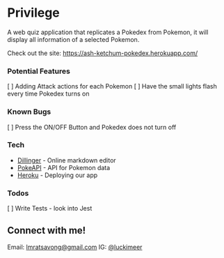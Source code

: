 # Privilege

A web quiz application that replicates a Pokedex from Pokemon, it will display all information of a selected Pokemon.

Check out the site:
https://ash-ketchum-pokedex.herokuapp.com/

### Potential Features

 [ ] Adding Attack actions for each Pokemon
 [ ] Have the small lights flash every time Pokedex turns on

### Known Bugs

[ ] Press the ON/OFF Button and Pokedex does not turn off

### Tech

* [Dillinger] - Online markdown editor
* [PokeAPI] - API for Pokemon data
* [Heroku] - Deploying our app

### Todos

[ ] Write Tests - look into Jest

Connect with me!
----
Email: lmratsavong@gmail.com
IG: [@luckimeer]


[//]: # (These are reference links used in the body of this note and get stripped out when the markdown processor does its job. There is no need to format nicely because it shouldn't be seen. Thanks SO - http://stackoverflow.com/questions/4823468/store-comments-in-markdown-syntax)


   [Dillinger]: <https://github.com/joemccann/dillinger>
   [Heroku]: <https://www.heroku.com/>
   [PokeAPI]: <https://pokeapi.co/>
   [@luckimeer]: <https://www.instagram.com/luckimeer/>

